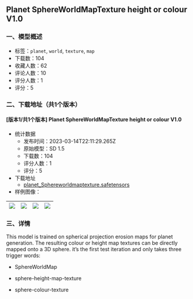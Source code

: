 ## Planet SphereWorldMapTexture height or colour V1.0
### 一、模型概述

- 标签：`planet`, `world`, `texture`, `map`
- 下载数：104
- 收藏人数：62
- 评论人数：10
- 评分人数：1
- 评分：5

### 二、下载地址（共1个版本）

#### [版本1/共1个版本] Planet SphereWorldMapTexture height or colour V1.0

- 统计数据
  - 发布时间：2023-03-14T22:11:29.265Z
  - 原始模型：SD 1.5
  - 下载数：104
  - 评分人数：1
  - 评分：5
- 下载地址
  - [planet_Sphereworldmaptexture.safetensors](https://civitai.com/api/download/models/23285)
- 样例图像：

| <img src="https://image.civitai.com/xG1nkqKTMzGDvpLrqFT7WA/91f0ae88-1e8a-4a22-e89d-ed36622cb600/width=450/252459.jpeg" /> | <img src="https://image.civitai.com/xG1nkqKTMzGDvpLrqFT7WA/ce88e2a0-f567-490a-e889-2be44635d900/width=450/252473.jpeg" /> | <img src="https://image.civitai.com/xG1nkqKTMzGDvpLrqFT7WA/aeb30753-8b15-406a-788b-1701abb66500/width=450/252472.jpeg" /> | <img src="https://image.civitai.com/xG1nkqKTMzGDvpLrqFT7WA/fbf0e9d7-0a85-40af-cd28-8e6b313afd00/width=450/252471.jpeg" /> |
| ---- | ---- | ---- | ---- |


### 三、详情
<p>This model is trained on spherical projection erosion maps for planet generation. The resulting colour or height map textures can be directly mapped onto a 3D sphere. it’s the first test iteration and only takes three trigger words:</p><p></p><ul><li><p>SphereWorldMap</p></li><li><p>sphere-height-map-texture</p></li><li><p>sphere-colour-texture</p></li></ul>